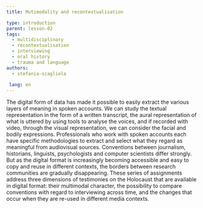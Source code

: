 ```yaml
---
title: Mutimodality and recontextualisation 

type: introduction
parent: lesson-02
tags: 
  - multidisciplinary
  - recontextualisation
  - interviewing
  - oral history
  - trauma and language 
authors:
  - stefania-scagliola
  
 lang: en
---
```


The digital form of data has made it possible to easily extract the various layers of meaning in spoken accounts. We can study the textual representation in the form of a written transcript, the aural representation of what is uttered by using tools to analyse the voices, and if recorded with video, through the visual representation, we can consider the facial and bodily expressions. Professionals who work with spoken accounts each have specific methodologies to extract and select what they regard as meaningful from audiovisual sources. Conventions between journalism, historians, linguists, psychologists and computer scientists differ strongly. But as the digital format is increasingly becoming accessible and easy to copy and reuse in different contexts, the borders between research communities are gradually disappearing. These series of assignments address three dimensions of testimonies on the Holocaust that are available in digital format: their multimodal character, the possibility to compare conventions with regard to interviewing across time, and the changes that occur when they are re-used in different media contexts.

